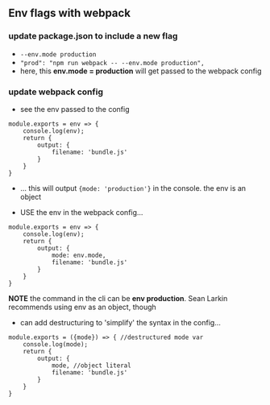 ## Env flags with webpack

### update package.json to include a new flag
- ```--env.mode production```
- ```"prod": "npm run webpack -- --env.mode production",```
- here, this **env.mode = production** will get passed to the webpack config

### update webpack config
- see the env passed to the config
```
module.exports = env => {
	console.log(env);
	return {
		output: {
			filename: 'bundle.js'
		}
	}
}
```
- ... this will output ```{mode: 'production'}``` in the console. the env is an object

- USE the env in the webpack config...
```
module.exports = env => {
	console.log(env);
	return {
		output: {
			mode: env.mode,
			filename: 'bundle.js'
		}
	}
}
```
**NOTE** the command in the cli can be **env production**. Sean Larkin recommends using env as an object, though

- can add destructuring to 'simplify' the syntax in the config...
```
module.exports = ({mode}) => { //destructured mode var
	console.log(mode);
	return {
		output: {
			mode, //object literal
			filename: 'bundle.js'
		}
	}
}
```